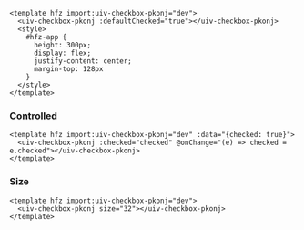 ```hfz-view id=f5lq1r6561s
<template hfz import:uiv-checkbox-pkonj="dev">
  <uiv-checkbox-pkonj :defaultChecked="true"></uiv-checkbox-pkonj>
  <style>
    #hfz-app {
      height: 300px;
      display: flex;
      justify-content: center;
      margin-top: 128px
    }
  </style>
</template>

```

### Controlled

```hfz-view id=yg13amt6c4q
<template hfz import:uiv-checkbox-pkonj="dev" :data="{checked: true}">
  <uiv-checkbox-pkonj :checked="checked" @onChange="(e) => checked = e.checked"></uiv-checkbox-pkonj>
</template>

```

### Size

```hfz-view id=rgt3at2mvm
<template hfz import:uiv-checkbox-pkonj="dev">
  <uiv-checkbox-pkonj size="32"></uiv-checkbox-pkonj>
</template>

```

